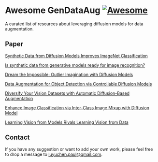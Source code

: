 # Awesome GenDataAug   [![Awesome](https://cdn.rawgit.com/sindresorhus/awesome/d7305f38d29fed78fa85652e3a63e154dd8e8829/media/badge.svg)](https://github.com/sindresorhus/awesome)
A curated list of resources about leveraging diffusion models for data augmentation.

## Paper

<!-- ### Modeling \& training -->

[Synthetic Data from Diffusion Models Improves ImageNet Classification](https://arxiv.org/abs/2304.08466)   

[Is synthetic data from generative models ready for image recognition?](https://arxiv.org/abs/2210.07574)

[Dream the Impossible: Outlier Imagination with Diffusion Models](https://openreview.net/pdf?id=tnRboxQIec)

[Data Augmentation for Object Detection via Controllable Diffusion Models](https://openaccess.thecvf.com/content/WACV2024/html/Fang_Data_Augmentation_for_Object_Detection_via_Controllable_Diffusion_Models_WACV_2024_paper.html)

[Diversify Your Vision Datasets with Automatic Diffusion-Based Augmentation](https://proceedings.neurips.cc/paper_files/paper/2023/file/f99f7b22ad47fa6ce151730cf8d17911-Paper-Conference.pdf)

[Enhance Image Classification via Inter-Class Image Mixup with Diffusion Model](https://openaccess.thecvf.com/content/CVPR2024/papers/Wang_Enhance_Image_Classification_via_Inter-Class_Image_Mixup_with_Diffusion_Model_CVPR_2024_paper.pdf)

[Learning Vision from Models Rivals Learning Vision from Data](https://openaccess.thecvf.com/content/CVPR2024/papers/Tian_Learning_Vision_from_Models_Rivals_Learning_Vision_from_Data_CVPR_2024_paper.pdf)
## Contact
If you have any suggestion or want to add your own work, please feel free to drop a message to [luyuchen.paul@gmail.com](mailto:luyuchen.paul@gmail.com).
